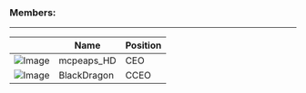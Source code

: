 ### Members:
-----------------------------
|  | Name       | Position |
| - | ---------- | -------- |
| ![Image](https://comboompunktsucht.github.io/OSZIMT-repo-ITA12_aps/Logo-mahd.JPG) | mcpeaps_HD | CEO |
| ![Image](https://comboompunktsucht.github.io/OSZIMT-repo-ITA12_aps/Logo-BD.PNG) | BlackDragon | CCEO |

